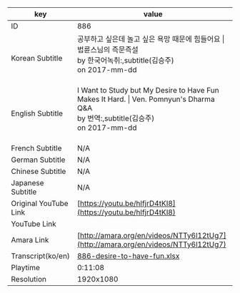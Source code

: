 |  key  |  value  |
|-------|---------|
| ID            | 886 |
| Korean Subtitle | 공부하고 싶은데 놀고 싶은 욕망 때문에 힘들어요 \| 법륜스님의 즉문즉설<br>by 한국어녹취:,subtitle(김승주)<br>on 2017-mm-dd<br><br>|
| English Subtitle | I Want to Study but My Desire to Have Fun Makes It Hard. \| Ven. Pomnyun's Dharma Q&A<br>by 번역:,subtitle(김승주)<br>on 2017-mm-dd<br><br>|
| French Subtitle | N/A |
| German Subtitle | N/A |
| Chinese Subtitle | N/A |
| Japanese Subtitle | N/A |
| Original YouTube Link  | [https://youtu.be/hlfjrD4tKI8](https://youtu.be/hlfjrD4tKI8) |
| YouTube Link  |  |
| Amara Link    | [http://amara.org/en/videos/NTTy6l12tUg7](http://amara.org/en/videos/NTTy6l12tUg7) |
| Transcript(ko/en) | [886-desire-to-have-fun.xlsx](https://github.com/jungtosociety/dharma-qna/raw/master/sub/886/886-desire-to-have-fun.xlsx) |
| Playtime | 0:11:08 |
| Resolution | 1920x1080|
